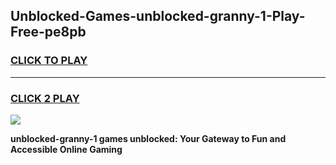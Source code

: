 
## Unblocked-Games-unblocked-granny-1-Play-Free-pe8pb
<h3>
<a href="https://premium76.site?title=unblocked-granny-1&ref=12A">CLICK TO PLAY</a></h3>
<hr>

<h3>
<a href="https://premium76.site?title=unblocked-granny-1&ref=12A">CLICK 2 PLAY</a>
  
</h3>

<a href="https://premium76.site?title=unblocked-granny-1&ref=12A"><img src="https://clearcache.store/games.png"></a>


**unblocked-granny-1 games unblocked: Your Gateway to Fun and Accessible Online Gaming**
